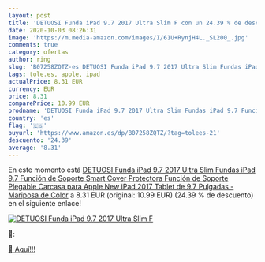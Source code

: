 ```yaml
---
layout: post
title: 'DETUOSI Funda iPad 9.7 2017 Ultra Slim F con un 24.39 % de descuento'
date: 2020-10-03 08:26:31
image: 'https://m.media-amazon.com/images/I/61U+RynjH4L._SL200_.jpg'
comments: true
category: ofertas
author: ring
slug: 'B07258ZQTZ-es DETUOSI Funda iPad 9.7 2017 Ultra Slim Fundas iPad 9.7...'
tags: tole.es, apple, ipad
actualPrice: 8.31 EUR
currency: EUR
price: 8.31
comparePrice: 10.99 EUR
prodname: 'DETUOSI Funda iPad 9.7 2017 Ultra Slim Fundas iPad 9.7 Función de Soporte Smart Cover Protectora Función de Soporte Plegable Carcasa para Apple New iPad 2017 Tablet de 9.7 Pulgadas -Mariposa de Color'
country: 'es'
flag: '🇪🇸'
buyurl: 'https://www.amazon.es/dp/B07258ZQTZ/?tag=tolees-21'
descuento: '24.39'
average: '8.31'
---
```


En este momento está [DETUOSI Funda iPad 9.7 2017 Ultra Slim Fundas iPad 9.7 Función de Soporte Smart Cover Protectora Función de Soporte Plegable Carcasa para Apple New iPad 2017 Tablet de 9.7 Pulgadas -Mariposa de Color](https://www.amazon.es/dp/B07258ZQTZ/?tag=tolees-21) a 8.31 EUR (original: 10.99 EUR) (24.39 %  de descuento) en el siguiente enlace!

[![DETUOSI Funda iPad 9.7 2017 Ultra Slim F](https://m.media-amazon.com/images/I/61U+RynjH4L._SL200_.jpg)](https://www.amazon.es/dp/B07258ZQTZ/?tag=tolees-21)

🔎:


[🛒 Aquí!!!](https://www.amazon.es/dp/B07258ZQTZ/?tag=tolees-21)
